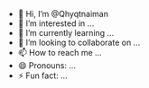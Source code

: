 - 👋 Hi, I’m @Qhyqtnaiman
- 👀 I’m interested in ...
- 🌱 I’m currently learning ...
- 💞️ I’m looking to collaborate on ...
- 📫 How to reach me ...
- 😄 Pronouns: ...
- ⚡ Fun fact: ...

<!---
Qhyqtnaiman/Qhyqtnaiman is a ✨ special ✨ repository because its `README.md` (this file) appears on your GitHub profile.
You can click the Preview link to take a look at your changes.
--->
